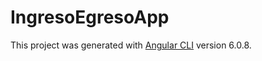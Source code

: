 # IngresoEgresoApp

This project was generated with [Angular CLI](https://github.com/angular/angular-cli) version 6.0.8.


